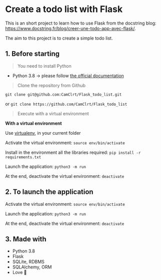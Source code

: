 # Create a todo list with Flask

This is an short project to learn how to use Flask from the docstring blog: https://www.docstring.fr/blog/creer-une-todo-app-avec-flask/.
    
The aim to this project is to create a simple todo list.

## 1. Before starting

> You need to install Python

* Python 3.8  -> please follow [the official documentation](https://www.python.org/downloads/release/python-380/)


> Clone the repository from Github

`git clone git@github.com:CamClrt/Flask_todo_list.git`


or `git clone https://github.com/CamClrt/Flask_todo_list`


> Execute with a virtual environment

**With a virtual environment**

Use [virtualenv](https://pypi.org/project/virtualenv/), in your current folder

Activate the virtual environment:
`source env/bin/activate`  

Install in the environment all the libraries required:
`pip install -r requirements.txt`  

Launch the application:
`python3 -m run`  

At the end, deactivate the virtual environment:
`deactivate`

## 2. To launch the application

Activate the virtual environment:
`source env/bin/activate`  

Launch the application:
`python3 -m run`  

At the end, deactivate the virtual environment:
`deactivate`

## 3. Made with

* Python 3.8
* Flask
* SQLite, RDBMS
* SQLAlchemy, ORM
* Love 💙
